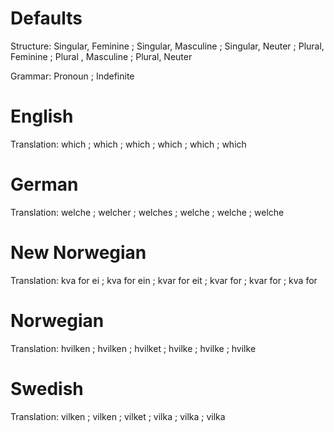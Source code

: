 Defaults
========

Structure: Singular, Feminine ; Singular, Masculine ; Singular, Neuter ;
           Plural, Feminine   ; Plural , Masculine  ; Plural, Neuter

Grammar:   Pronoun ; Indefinite


English
=======

Translation: which ; which ; which ;
             which ; which ; which



German
======

Translation: welche ; welcher ; welches ;
             welche ; welche  ; welche



New Norwegian
=============

Translation: kva for ei ; kva for ein ; kvar for eit ;
             kvar for   ; kvar for    ; kva  for



Norwegian
=========

Translation: hvilken ; hvilken ; hvilket ;
             hvilke  ; hvilke  ; hvilke



Swedish
=======

Translation: vilken ; vilken ; vilket ;
             vilka  ; vilka  ; vilka

